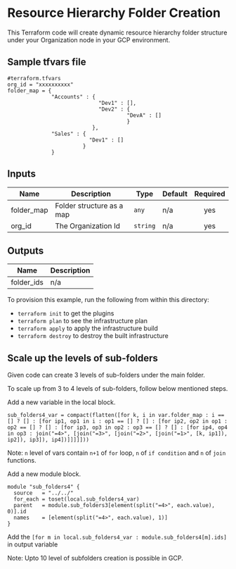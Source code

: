 # Resource Hierarchy Folder Creation

This Terraform code will create dynamic resource hierarchy folder structure under your Organization node in your GCP environment.

## Sample tfvars file

```hcl
#terraform.tfvars
org_id = "xxxxxxxxxx"
folder_map = {
              "Accounts" : {
                             "Dev1" : [],
                             "Dev2" : {
                                      "DevA" : []
                                      }
                           },
              "Sales" : {
                          "Dev1" : []
                        }
              }
```

<!-- BEGINNING OF PRE-COMMIT-TERRAFORM DOCS HOOK -->
## Inputs

| Name | Description | Type | Default | Required |
|------|-------------|------|---------|:--------:|
| folder\_map | Folder structure as a map | `any` | n/a | yes |
| org\_id | The Organization Id | `string` | n/a | yes |

## Outputs

| Name | Description |
|------|-------------|
| folder\_ids | n/a |

<!-- END OF PRE-COMMIT-TERRAFORM DOCS HOOK -->

To provision this example, run the following from within this directory:
- `terraform init` to get the plugins
- `terraform plan` to see the infrastructure plan
- `terraform apply` to apply the infrastructure build
- `terraform destroy` to destroy the built infrastructure

## Scale up the levels of sub-folders

Given code can create 3 levels of sub-folders under the main folder.

To scale up from 3 to 4 levels of sub-folders, follow below mentioned steps.

Add a new variable in the local block.

```hcl
sub_folders4_var = compact(flatten([for k, i in var.folder_map : i == [] ? [] : [for ip1, op1 in i : op1 == [] ? [] : [for ip2, op2 in op1 : op2 == [] ? [] : [for ip3, op3 in op2 : op3 == [] ? [] : [for ip4, op4 in op3 : join("=4>", [join("=3>", [join("=2>", [join("=1>", [k, ip1]), ip2]), ip3]), ip4])]]]]]))
```

Note: `n` level of vars contain `n+1` of `for` loop, `n` of `if condition` and `n` of `join` functions.

Add a new module block.

```hcl
module "sub_folders4" {
  source   = "../../"
  for_each = toset(local.sub_folders4_var)
  parent   = module.sub_folders3[element(split("=4>", each.value), 0)].id
  names    = [element(split("=4>", each.value), 1)]
}

```

Add the `[for m in local.sub_folders4_var : module.sub_folders4[m].ids]` in output variable

Note: Upto 10 level of subfolders creation is possible in GCP.
